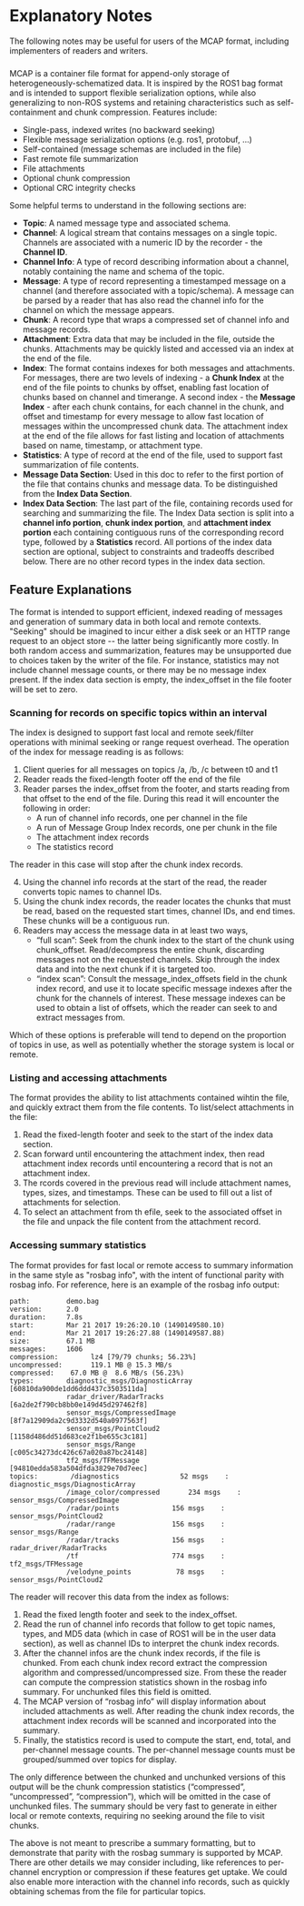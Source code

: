 # Explanatory Notes

The following notes may be useful for users of the MCAP format, including implementers of readers and writers.


###
MCAP is a container file format for append-only storage of heterogeneously-schematized data. It is inspired by the ROS1 bag format and is intended to support flexible serialization options, while also generalizing to non-ROS systems and retaining characteristics such as self-containment and chunk compression. Features include:

- Single-pass, indexed writes (no backward seeking)
- Flexible message serialization options (e.g. ros1, protobuf, …)
- Self-contained (message schemas are included in the file)
- Fast remote file summarization
- File attachments
- Optional chunk compression
- Optional CRC integrity checks

Some helpful terms to understand in the following sections are:
- **Topic**: A named message type and associated schema.
- **Channel**: A logical stream that contains messages on a single topic. Channels are associated with a numeric ID by the recorder - the **Channel ID**.
- **Channel Info**: A type of record describing information about a channel, notably containing the name and schema of the topic.
- **Message**: A type of record representing a timestamped message on a channel (and therefore associated with a topic/schema). A message can be parsed by a reader that has also read the channel info for the channel on which the message appears.
- **Chunk**: A record type that wraps a compressed set of channel info and message records.
- **Attachment**: Extra data that may be included in the file, outside the chunks. Attachments may be quickly listed and accessed via an index at the end of the file.
- **Index**: The format contains indexes for both messages and attachments. For messages, there are two levels of indexing - a **Chunk Index** at the end of the file points to chunks by offset, enabling fast location of chunks based on channel and timerange. A second index - the **Message Index** - after each chunk contains, for each channel in the chunk, and offset and timestamp for every message to allow fast location of messages within the uncompressed chunk data. The attachment index at the end of the file allows for fast listing and location of attachments based on name, timestamp, or attachment type.
- **Statistics**: A type of record at the end of the file, used to support fast summarization of file contents.
- **Message Data Section**: Used in this doc to refer to the first portion of the file that contains chunks and message data. To be distinguished from the **Index Data Section**.
- **Index Data Section**: The last part of the file, containing records used for searching and summarizing the file. The Index Data section is split into a **channel info portion**, **chunk index portion**, and **attachment index portion** each containing contiguous runs of the corresponding record type, followed by a **Statistics** record. All portions of the index data section are optional, subject to constraints and tradeoffs described below. There are no other record types in the index data section.






## Feature Explanations

The format is intended to support efficient, indexed reading of messages and generation of summary data in both local and remote contexts. "Seeking" should be imagined to incur either a disk seek or an HTTP range request to an object store -- the latter being significantly more costly. In both random access and summarization, features may be unsupported due to choices taken by the writer of the file. For instance, statistics may not include channel message counts, or there may be no message index present. If the index data section is empty, the index_offset in the file footer will be set to zero.

### Scanning for records on specific topics within an interval

The index is designed to support fast local and remote seek/filter operations with minimal seeking or range request overhead. The operation of the index for message reading is as follows:

1. Client queries for all messages on topics /a, /b, /c between t0 and t1
2. Reader reads the fixed-length footer off the end of the file
3. Reader parses the index_offset from the footer, and starts reading from that offset to the end of the file. During this read it will encounter the following in order:
   - A run of channel info records, one per channel in the file
   - A run of Message Group Index records, one per chunk in the file
   - The attachment index records
   - The statistics record

The reader in this case will stop after the chunk index records.

4. Using the channel info records at the start of the read, the reader converts topic names to channel IDs.
5. Using the chunk index records, the reader locates the chunks that must be read, based on the requested start times, channel IDs, and end times. These chunks will be a contiguous run.
6. Readers may access the message data in at least two ways,
   - “full scan”: Seek from the chunk index to the start of the chunk using chunk_offset. Read/decompress the entire chunk, discarding messages not on the requested channels. Skip through the index data and into the next chunk if it is targeted too.
   - “index scan”: Consult the message_index_offsets field in the chunk index record, and use it to locate specific message indexes after the chunk for the channels of interest. These message indexes can be used to obtain a list of offsets, which the reader can seek to and extract messages from.

Which of these options is preferable will tend to depend on the proportion of topics in use, as well as potentially whether the storage system is local or remote.

### Listing and accessing attachments

The format provides the ability to list attachments contained wihtin the file, and quickly extract them from the file contents. To list/select attachments in the file:

1. Read the fixed-length footer and seek to the start of the index data section.
2. Scan forward until encountering the attachment index, then read attachment index records until encountering a record that is not an attachment index.
3. The rcords covered in the previous read will include attachment names, types, sizes, and timestamps. These can be used to fill out a list of attachments for selection.
4. To select an attachment from th efile, seek to the associated offset in the file and unpack the file content from the attachment record.

### Accessing summary statistics

The format provides for fast local or remote access to summary information in the same style as "rosbag info", with the intent of functional parity with rosbag info. For reference, here is an example of the rosbag info output:

```
path:         demo.bag
version:      2.0
duration:     7.8s
start:        Mar 21 2017 19:26:20.10 (1490149580.10)
end:          Mar 21 2017 19:26:27.88 (1490149587.88)
size:         67.1 MB
messages:     1606
compression:        lz4 [79/79 chunks; 56.23%]
uncompressed:       119.1 MB @ 15.3 MB/s
compressed:    67.0 MB @  8.6 MB/s (56.23%)
types:        diagnostic_msgs/DiagnosticArray [60810da900de1dd6ddd437c3503511da]
              radar_driver/RadarTracks        [6a2de2f790cb8bb0e149d45d297462f8]
              sensor_msgs/CompressedImage     [8f7a12909da2c9d3332d540a0977563f]
              sensor_msgs/PointCloud2         [1158d486dd51d683ce2f1be655c3c181]
              sensor_msgs/Range               [c005c34273dc426c67a020a87bc24148]
              tf2_msgs/TFMessage              [94810edda583a504dfda3829e70d7eec]
topics:        /diagnostics               52 msgs    : diagnostic_msgs/DiagnosticArray
              /image_color/compressed       234 msgs    : sensor_msgs/CompressedImage
              /radar/points             156 msgs    : sensor_msgs/PointCloud2
              /radar/range              156 msgs    : sensor_msgs/Range
              /radar/tracks             156 msgs    : radar_driver/RadarTracks
              /tf                       774 msgs    : tf2_msgs/TFMessage
              /velodyne_points           78 msgs    : sensor_msgs/PointCloud2
```

The reader will recover this data from the index as follows:

1. Read the fixed length footer and seek to the index_offset.
2. Read the run of channel info records that follow to get topic names, types, and MD5 data (which in case of ROS1 will be in the user data section), as well as channel IDs to interpret the chunk index records.
3. After the channel infos are the chunk index records, if the file is chunked. From each chunk index record extract the compression algorithm and compressed/uncompressed size. From these the reader can compute the compression statistics shown in the rosbag info summary. For unchunked files this field is omitted.
4. The MCAP version of “rosbag info” will display information about included attachments as well. After reading the chunk index records, the attachment index records will be scanned and incorporated into the summary.
5. Finally, the statistics record is used to compute the start, end, total, and per-channel message counts. The per-channel message counts must be grouped/summed over topics for display.

The only difference between the chunked and unchunked versions of this output will be the chunk compression statistics (“compressed”, “uncompressed”, “compression”), which will be omitted in the case of unchunked files. The summary should be very fast to generate in either local or remote contexts, requiring no seeking around the file to visit chunks.

The above is not meant to prescribe a summary formatting, but to demonstrate that parity with the rosbag summary is supported by MCAP. There are other details we may consider including, like references to per-channel encryption or compression if these features get uptake. We could also enable more interaction with the channel info records, such as quickly obtaining schemas from the file for particular topics.
